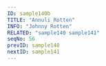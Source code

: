 ```yaml
---
ID: sample140b
TITLE: "Annuli Rotten"
INFO: "Johnny Rotten"
RELATED: "sample140 sample141"
seqNo: 56
prevID: sample140
nextID: sample141
---
```

